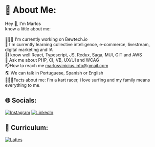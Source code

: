 # 💫 About Me:
Hey 👋, I'm Marlos<br>know a little about me:<br><br>👨🏽‍💻 I'm currently working on Bewtech.io<br>🌱 I'm currently learning collective intelligence, e-commerce, livestream, digital marketing and IA <br>🌳I know well React, Typescript, JS, Redux, Saga, MUI, GIT and AWS <br>💬 Ask me about PHP, CI, VB, UX/UI and WCAG<br>📫How to reach me marlosvinicius.info@gmail.com<br>🌎 We can talk in Portuguese, Spanish or English <br>🕵🏽‍♂️Facts about me: I'm a kart racer, i love surfing and my family means everything to me.


## 🌐 Socials:
[![Instagram](https://img.shields.io/badge/Instagram-%23E4405F.svg?logo=Instagram&logoColor=white)](https://instagram.com/mpiccinelli) [![LinkedIn](https://img.shields.io/badge/LinkedIn-%230077B5.svg?logo=linkedin&logoColor=white)](https://linkedin.com/in/mpiccinelli) 

## 🪪 Curriculum:
[![Lattes](https://img.shields.io/badge/CNPQ-Lattes-blue)](https://lattes.cnpq.br/5006847192176415) 

